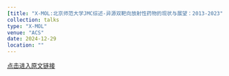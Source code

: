 ```yaml
---
[title: "X-MOL:北京师范大学JMC综述-异源双靶向放射性药物的现状与展望：2013-2023"](https://www.x-mol.com/news/908924)
collection: talks
type: "X-MOL"
venue: "ACS"
date: 2024-12-29
location: ""
---
```


[点击进入原文链接](https://www.x-mol.com/news/908924)
